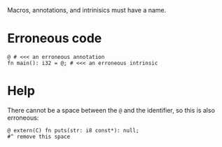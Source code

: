 Macros, annotations, and intrinisics must have a name.
# Erroneous code
```
@ # <<< an erroneous annotation
fn main(): i32 = @; # <<< an erroneous intrinsic
```
# Help
There cannot be a space between the `@` and the identifier, so this is also erroneous:
```
@ extern(C) fn puts(str: i8 const*): null;
#^ remove this space
```